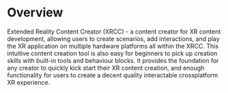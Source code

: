 #   Overview

Extended Reality Content Creator (XRCC) - a content creator for XR content development, allowing users to create scenarios, add interactions, and play the XR application on multiple hardware platforms all within the XRCC. This intuitive content creation tool is also easy for beginners to pick up creation skills with built-in tools and behaviour blocks. It provides the foundation for any creator to quickly kick start their XR content creation, and enough functionality for users to create a decent quality interactable crossplatform XR experience.
